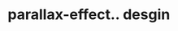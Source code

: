 # parallax-effect.. desgin                                                                                                                                                                                                                                                                                                                                                                                                                                          
